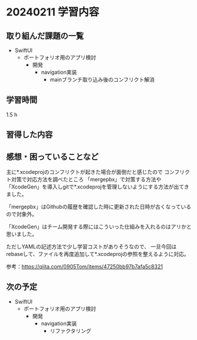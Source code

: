 # 20240211 学習内容

## 取り組んだ課題の一覧

- SwiftUI
  - ポートフォリオ用のアプリ検討
    - 開発
      - navigation実装
        - mainブランチ取り込み後のコンフリクト解消

## 学習時間

1.5 h

## 習得した内容

## 感想・困っていることなど

主に*.xcodeprojのコンフリクトが起きた場合が面倒だと感じたので
コンフリクト対策で対応方法を調べたところ
「mergepbx」で対策する方法や「XcodeGen」を導入しgitで*.xcodeprojを管理しないようにする方法が出てきました。

「mergepbx」はGithubの履歴を確認した時に更新された日時が古くなっているので対象外。

「XcodeGen」はチーム開発する際にはこういった仕組みを入れるのはアリかと思いました。

ただしYAMLの記述方法で少し学習コストがありそうなので、
一旦今回はrebaseして、ファイルを再度追加して*.xcodeprojの参照を整えるように対応。

参考：<https://qiita.com/0905Tom/items/47250bb97b7afa5c8321>

## 次の予定

- SwiftUI
  - ポートフォリオ用のアプリ検討
    - 開発
      - navigation実装
        - リファクタリング
